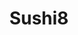 ---
layout: place
title: "Sushi8"
permalink: /new-mexico/santa-fe/sushi8.html
stateAbbr: NM
stateName: New Mexico
cityName: Santa Fe
seo:
  name: "Sushi8"
  type: Restaurant
  links: http://www.sushi8nm.com/
description: "Sushi8 serves delicious sushi in Santa Fe, New Mexico. Try fresh Japanese dishes for a great dining experience. "
place_id: ChIJ4V_tGN5RGIcRtvlgG0eFjU0
photos:
  - name: >-
      places/ChIJ4V_tGN5RGIcRtvlgG0eFjU0/photos/AeeoHcIRieQLTOjYC4clHVyI2eUL5MjGoyqXr3YQ_D3Q2lHew--HKr3qm3ElqGqo8uOx6irrnEdH_i001xzAvKjoeFiLGAOen6J1f66hXo9xG0n6LpUc2-yF_RxjVuF6dj1vXMurqZhGBtN4PRamqRrAKpRRa95F0aIFJqpPBuU7_BFEdnBT7-kJVmnFeTGSp4j1Kvm1vy2rQVUBgeyWztXvjiAq2qYg9yQtSyTe51lIthWyvpWhmXb7z1aVb1t0A_UZVAMCpQvUq1UFLlGiDXAAkBqO4G_32jw2zRFxAxM8XVf5pu68DqVFw-x__07usNt6Gxw8T8t7nydf7NSNr_mplPceIWYnL88hHwfcjI_fIUDCZOXH6Wh18Ps9-qqKf6pYBQHnOsreofsRpm4w2s-jKn5boAx4uzGGc84p6tvQiqkG9Q
    widthPx: 3313
    heightPx: 4102
    authorAttributions:
      - displayName: John R.E.
        uri: https://maps.google.com/maps/contrib/116199154386878625476
        photoUri: >-
          https://lh3.googleusercontent.com/a-/ALV-UjXa50LruVMpHFm3988g3ybPVNzOcnJdJuyH7rDe7GHbN-DpVs6z=s100-p-k-no-mo
    flagContentUri: >-
      https://www.google.com/local/imagery/report/?cb_client=maps_api_places.places_api&image_key=!1e10!2sCIHM0ogKEICAgICWu5-8Fg&hl=en-US
    googleMapsUri: >-
      https://www.google.com/maps/place//data=!3m4!1e2!3m2!1sCIHM0ogKEICAgICWu5-8Fg!2e10!4m2!3m1!1s0x871851de18ed5fe1:0x4d8d85471b60f9b6
  - name: >-
      places/ChIJ4V_tGN5RGIcRtvlgG0eFjU0/photos/AeeoHcIaHV1wa7zwBNoz-tN4GjsGhTWjYi7Cw_RNA9CCHA2I-tLVB-baAgJwf69diWLdkIn2nqpNlX20BFDE7-SPT3gOVGmnBKZzLlrKB5Xn5r0vLBwHsd5q8AQPzu3JZG8b_eaySHheeVma7jMuXXrpLe8EDh73RrZdrtOiJzygXDSt7JhjnZtT8pgf7jcMyRZHnpej5F36YiDaTzWI-Y1ZDqU6q7Du69tcixjPy0FhA2ySYqKirHPfKMv_DYMTpdLkX654LV5QAQQC4ryNbP3L9firwQDWvja9dxiRdlor7jW-dQHbh5_aDsgBQTYX1dBrZrFIQDJTzRvmKN29Mbr9icpAyTjKNMGxhMbBrGnMo3GxaRsa5mwtIHoIFYQgSk9IE-MG9Uv0I0xOU2QN-aswLEu5LI1WxDwWw9Vlk3RTAcTL5w
    widthPx: 1572
    heightPx: 1179
    authorAttributions:
      - displayName: dana h
        uri: https://maps.google.com/maps/contrib/101864264123987269950
        photoUri: >-
          https://lh3.googleusercontent.com/a/ACg8ocIYiuZkryWcE6Hnu9m4iEU7xsBSa3T7a_2u8sNPNc_ed5IICg=s100-p-k-no-mo
    flagContentUri: >-
      https://www.google.com/local/imagery/report/?cb_client=maps_api_places.places_api&image_key=!1e10!2sCIHM0ogKEICAgID_9-HnCA&hl=en-US
    googleMapsUri: >-
      https://www.google.com/maps/place//data=!3m4!1e2!3m2!1sCIHM0ogKEICAgID_9-HnCA!2e10!4m2!3m1!1s0x871851de18ed5fe1:0x4d8d85471b60f9b6
  - name: >-
      places/ChIJ4V_tGN5RGIcRtvlgG0eFjU0/photos/AeeoHcKA3FIW2EoSa_p--OZhFTT-CI3bg_Y7X8G5lXdrxBrX-hvHGT6Wjuo93JlVKyl4flLbOOGeU7Ui3CrXfbY7cnl1OCvcqoJu3RijUq1iXWHVLNoDY7YUrFyVz2wCfsbhOd4dLVyWW0euZIw5OfHeaOExEm3hEmpvg5Myfo6cv11UaxgKPU1seEnFip-iuimC2XnJdpf81J8OmyCMcvkIfBIc06QAaAnOYTK8HnpXAZR06Leew-II24KHiIVzgCsXJp8NBT61RhLIu6bZ5TIU5HeiLtCuvpBA_U3Hb6znQZrFo08NaO6SdUwo6-GdV3VaVpKUEFfSs9dVFlaWxt-4mHi71r1iu-AN3FTcf7gjp0su8SJbFTUBfsA6rFsIFXj_I5s4brtqTYkmZgq3mfplv2lqDJLNsSSKgMGc-BDIANObl458
    widthPx: 3600
    heightPx: 4800
    authorAttributions:
      - displayName: Anvita Kotha
        uri: https://maps.google.com/maps/contrib/113731415542921419133
        photoUri: >-
          https://lh3.googleusercontent.com/a-/ALV-UjVcZ28A0JoN_b1VVTtwAOQdBmXOZ-Hylq27-sUpRpYT40Bcc7V1Lg=s100-p-k-no-mo
    flagContentUri: >-
      https://www.google.com/local/imagery/report/?cb_client=maps_api_places.places_api&image_key=!1e10!2sCIHM0ogKEICAgMCQwJmt2QE&hl=en-US
    googleMapsUri: >-
      https://www.google.com/maps/place//data=!3m4!1e2!3m2!1sCIHM0ogKEICAgMCQwJmt2QE!2e10!4m2!3m1!1s0x871851de18ed5fe1:0x4d8d85471b60f9b6
  - name: >-
      places/ChIJ4V_tGN5RGIcRtvlgG0eFjU0/photos/AeeoHcLxPJL6nCmdGQBs7k_UmKTYlHgMBxPYCd2joWCsseDSXZ95a9o_YYiklYiogdoS9YZoxLs7XJWxAE6iLRNbQvH4PmiMY7SQzfTz50XVmrk2ZpaUES99ckhfIMzM1lxi4DNhWuok5BJsPk81mW7ikjUJ0CqsVrcvGAlSIE_8-84oENgNZMcLJemxPn3yqrMl2r1zdi75YyP4ZC5ZaT8ORWktIb4BHNws_1CT2tzyguc9o05Bn26EO72ifUpzydvFUV7RaCyoW3XX_o1k4e2CoRPbzcXnSIKxX1v_BjZcOzRRHJ4BHH1UgJdazWXedDpLj5Kgk_X4k2QIDDSq6qPpv98SXOuyHNPJRO8Evv9dbUFKL9bhZvRLOyh0SngDXmPkUtsuZpT5f5Q94bTuiXpeeXGxnLwKa1FpfJt8gEy0X_sf6LON
    widthPx: 4000
    heightPx: 3000
    authorAttributions:
      - displayName: Migs Marq
        uri: https://maps.google.com/maps/contrib/110182224080268742006
        photoUri: >-
          https://lh3.googleusercontent.com/a/ACg8ocIhBLWV1TME4yZVN0Io2SGB7SRO6yUVSmyohmXXxbBMBYVTOA=s100-p-k-no-mo
    flagContentUri: >-
      https://www.google.com/local/imagery/report/?cb_client=maps_api_places.places_api&image_key=!1e10!2sCIHM0ogKEICAgICRzZbHhwE&hl=en-US
    googleMapsUri: >-
      https://www.google.com/maps/place//data=!3m4!1e2!3m2!1sCIHM0ogKEICAgICRzZbHhwE!2e10!4m2!3m1!1s0x871851de18ed5fe1:0x4d8d85471b60f9b6
  - name: >-
      places/ChIJ4V_tGN5RGIcRtvlgG0eFjU0/photos/AeeoHcKzgc2HC2vfaZ3j_ff6re-9VgvrocrpaG0lrgCwFwrXkjSQWLaJ7WY7C0QBdBSShp5nCBKX1g_pmpY_wVfFx8bg7SzbG1HU5wlOvs2kH0HRnXH5Z_5hWu2hCmqQejpAkGSmX5l6Trad20f4cAR9zTIo2HFJhlp4klYALsmzd4of0Ho276NTzfOKfz2cNv8D5wwUnsf4xWlpW9eOpFRv6rLViyy66v_DAcOrsNrenZB-PdwKKjUEW3pnSNX_Z_0BRUfV6kB_3UJxDmgYBHxIZfbxy0KoZUDgrtgyWOZ-vtdJu97NXdJni6_vO6X6iOK0B6UOH2eMVXpQPW3kY92bBHyHvwwXG-kjxIHXRxUTREEdJGXRbgqY8U3BG3hPdMLR7Rhs_tuoiSjC-7jKsoSd08ykkvaqUpmT-7uHRTG2FIGe1_R1SS95UMKplnX6jD0V
    widthPx: 3024
    heightPx: 4032
    authorAttributions:
      - displayName: christine cockeran
        uri: https://maps.google.com/maps/contrib/104266660009098592094
        photoUri: >-
          https://lh3.googleusercontent.com/a/ACg8ocJp_hzAujrqqgFykE2JX6CtRg4729egsV6sf-vhSOi4VIFeaQ=s100-p-k-no-mo
    flagContentUri: >-
      https://www.google.com/local/imagery/report/?cb_client=maps_api_places.places_api&image_key=!1e10!2sCIABIhAGbwPTExKpWme1HfUAAqUa&hl=en-US
    googleMapsUri: >-
      https://www.google.com/maps/place//data=!3m4!1e2!3m2!1sCIABIhAGbwPTExKpWme1HfUAAqUa!2e10!4m2!3m1!1s0x871851de18ed5fe1:0x4d8d85471b60f9b6
  - name: >-
      places/ChIJ4V_tGN5RGIcRtvlgG0eFjU0/photos/AeeoHcLzZs4em6R_goBBAw03i3cu_SVGwLgt7De3c9F_mf5fnTgI05mAGuszon7hrZBjwFVhINx4cUFy-a5maZbjqb8o-xz6mDN4g7J_PCBb0prZQ-J_onl9i5ev0VUvfPXWGy0RFdC-TqNeh3xbNno2e3IpeUyl4XOcSz_lOCf9yQ1RdL0LkVfMgdbb4bujip3rffbwNSopUkQV1_jy4i-jqQ3r4SXdNJhSIw7pqK7dkgZ5E3HiA7Vm6G8RTZj91I9_8YBa3UIwlYXWjc9Fm0FVgdYT5w_O6Po7-GNhEvnGdwSkViyrgrpn9lYo70iqsCcK7vkIWte2YCs1UCfP_kPI-XyFwE3TtIKMR93inu_ZSAEr9643d2nLy1QRQ4ByomzPlX0m9JyCtnb1WsKuy4kFaNhGyiTa_qqH_fa8tTXmqeWiL7bE
    widthPx: 3060
    heightPx: 4080
    authorAttributions:
      - displayName: KilnGod
        uri: https://maps.google.com/maps/contrib/118015798087283049838
        photoUri: >-
          https://lh3.googleusercontent.com/a-/ALV-UjW5yzn7f7xaZiqraHP3hgxBAvD9ZKYSReceDhqr3N5dGA2QyKY=s100-p-k-no-mo
    flagContentUri: >-
      https://www.google.com/local/imagery/report/?cb_client=maps_api_places.places_api&image_key=!1e10!2sCIHM0ogKEICAgIDD78PN5gE&hl=en-US
    googleMapsUri: >-
      https://www.google.com/maps/place//data=!3m4!1e2!3m2!1sCIHM0ogKEICAgIDD78PN5gE!2e10!4m2!3m1!1s0x871851de18ed5fe1:0x4d8d85471b60f9b6
  - name: >-
      places/ChIJ4V_tGN5RGIcRtvlgG0eFjU0/photos/AeeoHcJwJKX0f2-RBSeX-wfKBvc44GcC_4Ak2K_OIhjxFF-xgjrJDShTpPicVl4cBTr4JOvkGX-i2QL1JZdzW15Txpln-aq17ZYomKnoJvkuWPiDB8pw-_zUSY9wmOzGPMFCW5jrG8kEqJcmi1j7JtDQ2dXcE61SIXCUntVpCD7SJKO64yAxyt5btAcp3JXEJZ1-ZGoaELOgOLz79FF1DebHr7pOBdZ842SF9hd_TPiiCDrKOcgk4SxdNF2CvRCefLhfhoqCniVaX3pAiGWyOrQ3YS6-SZ9y3sVUxZ7mBOIJ3Xqk5SbIu-QId9e74X1NfAMc9kCxsRzuj14OkOVA00VclJoVxeNN8YDQdQJmYRf9qu9HtNKUfovO8e3dB1_0k2DQRTiZOi-TJSemi4IVWBAjLFx0EAeeSKZmIZlEKeuli5VYv4h3
    widthPx: 3024
    heightPx: 4032
    authorAttributions:
      - displayName: Charlene Brush
        uri: https://maps.google.com/maps/contrib/110371925150536377376
        photoUri: >-
          https://lh3.googleusercontent.com/a-/ALV-UjVx9A1x0y-cnB2b1Nb9McERVcbthi5D65JgPNyWdJqCWvzRww1O=s100-p-k-no-mo
    flagContentUri: >-
      https://www.google.com/local/imagery/report/?cb_client=maps_api_places.places_api&image_key=!1e10!2sCIHM0ogKEICAgICR5Z7a5AE&hl=en-US
    googleMapsUri: >-
      https://www.google.com/maps/place//data=!3m4!1e2!3m2!1sCIHM0ogKEICAgICR5Z7a5AE!2e10!4m2!3m1!1s0x871851de18ed5fe1:0x4d8d85471b60f9b6
  - name: >-
      places/ChIJ4V_tGN5RGIcRtvlgG0eFjU0/photos/AeeoHcI1QfNLdBFYAU_a9QXVQpLoOpO2TS2Xfbtz4tz85QrrCSDsI97Nos0yGMN2Llo_bRnhh48SW2yiZ7qJE7H5kca7_9MjZzMpucvJwmSrCaLOAy1qbC1tsetUY-asSNRR6LN2jo50yivNg8HNVm-SbDItMNtvCt8ElKN8-c7g3HAleTL_PtMvQX2ZGQ0wyAAPKmgruG7ppZOEERp-I1TSidZUKc2_cVIMrqMPVQkua-GZ_-ZHtZhJLcitLNhd-ex5gnvMw5hh4GIxfmCWVAxOQoOetXPfLv_5Rrw8xRFsyIqlF5i4M7gf2pNREHFJnOWtupXVqrO3l1q0GPWYbCcSGRfGvaZFPZkGfMr65TFIIVniBoWWcUyXz5KvHanOyRcGrKikV6Sh8wEeAtkUZ-d34O4CfuDMyxcmiV_h9rycoq9O_w
    widthPx: 4080
    heightPx: 3060
    authorAttributions:
      - displayName: Star
        uri: https://maps.google.com/maps/contrib/100860464414976478411
        photoUri: >-
          https://lh3.googleusercontent.com/a-/ALV-UjVjXIb9Bu4NeOeRyMFMq5rwe50sK2D0Mc4tQZIZx_C0y4-BGHt9=s100-p-k-no-mo
    flagContentUri: >-
      https://www.google.com/local/imagery/report/?cb_client=maps_api_places.places_api&image_key=!1e10!2sCIHM0ogKEICAgIDrgcnrZw&hl=en-US
    googleMapsUri: >-
      https://www.google.com/maps/place//data=!3m4!1e2!3m2!1sCIHM0ogKEICAgIDrgcnrZw!2e10!4m2!3m1!1s0x871851de18ed5fe1:0x4d8d85471b60f9b6
  - name: >-
      places/ChIJ4V_tGN5RGIcRtvlgG0eFjU0/photos/AeeoHcKI7cE90L6M5LyMusWpBxZcUfwlXnuZdRXvkq6HMneis-Gi30Ww-VLv9TqKlpdAErwgOZXpNHMyxAM4kQrhftGUpoQYA4wnvbIlkCESlcsrL7gNAk5if9UV_wZJbTU4pwJm1QnetrKZHHcav9aBRRl3DWT85rjm-tZNX0skzLXi8txP3bwl3iWRrWxCvy7M4tbtj-LV0s9fYWelWCPikZ4ru_z5GxgZJxR0WGkNXQItexjQ54ezzwe9Niy_vu85tgb9kEOr2E15dlbC9lhysd48UAzz9EtufTMO_szD9y9NhTzdjwSXS9xLoPZmQkFV7GVZ0dq4sknYEzA5Uq97OBnd71b9gKGjaOwsDDTdlhE_ESuZd0LdofdRKz9gFAEEDW0JfU3xby8HyaOG7Mr32uuyEPzjQHw-iGQnb735JhKNJQ
    widthPx: 4032
    heightPx: 3024
    authorAttributions:
      - displayName: Shana Weiderman
        uri: https://maps.google.com/maps/contrib/103022377293538687522
        photoUri: >-
          https://lh3.googleusercontent.com/a-/ALV-UjVlBZwAMU0tjUWcz-gts8UIMFz9bg9G33AICTX0Op5JEmWySowobQ=s100-p-k-no-mo
    flagContentUri: >-
      https://www.google.com/local/imagery/report/?cb_client=maps_api_places.places_api&image_key=!1e10!2sCIHM0ogKEICAgICi9-PJTw&hl=en-US
    googleMapsUri: >-
      https://www.google.com/maps/place//data=!3m4!1e2!3m2!1sCIHM0ogKEICAgICi9-PJTw!2e10!4m2!3m1!1s0x871851de18ed5fe1:0x4d8d85471b60f9b6
  - name: >-
      places/ChIJ4V_tGN5RGIcRtvlgG0eFjU0/photos/AeeoHcJFm5fG6K95BI-P0dFatDomWEOfQ6YvTpTvb0uGIwJFxu3BS-BY8-3jz3MooZ7-n_WxUAW817eGtRsCZZPfTkbDiRN_Ll6s_OP_J7QSEp5E8BYcM4_ija1lFZiNhbAafO8d-PihMYw07Zd9R9hWGfSl5WpLfMKaGw5jmEDulkM_GF7q6qMhfvHuutotib8yRyPTX88sxz2MLXFjg5sbfm5uIBOxofpVuimey06oceFtFg2RlupEkW9yzxZbepQqChPbiGw0Nv7tfKh2_PBs_DrYAWVKrlQTJzPgXqUD-Cl_LKIxAZ8alBXc73RxvC5bOQ881XpcA3HPSXiIykl1cDTTCkcFkk9a5WlK-9IIVlttSw_skeUlSEjSunhUS6FbQvK6tw1VWZSCaj8N9IfqqloPQrW8msnjkyt9Ee0XJE-thhA
    widthPx: 4032
    heightPx: 2268
    authorAttributions:
      - displayName: Hleumas H
        uri: https://maps.google.com/maps/contrib/113874220587961166795
        photoUri: >-
          https://lh3.googleusercontent.com/a-/ALV-UjVu2_dQ1IFpLJj1DmRgXV84b_yXhnEAwIxV8-5DqLlp5U7Rd6dt-A=s100-p-k-no-mo
    flagContentUri: >-
      https://www.google.com/local/imagery/report/?cb_client=maps_api_places.places_api&image_key=!1e10!2sCIHM0ogKEICAgICN6ZXErwE&hl=en-US
    googleMapsUri: >-
      https://www.google.com/maps/place//data=!3m4!1e2!3m2!1sCIHM0ogKEICAgICN6ZXErwE!2e10!4m2!3m1!1s0x871851de18ed5fe1:0x4d8d85471b60f9b6
address: 66 E San Francisco St ste21, Santa Fe, NM 87501, USA
street: 66 E San Francisco St ste21
city: Santa Fe
state: NM
zip: '87501'
country: USA
neighborhood: null
latitude: '35.686466'
longitude: '-105.938988'
accessibility_options:
  wheelchairAccessibleParking: true
  wheelchairAccessibleEntrance: true
  wheelchairAccessibleRestroom: true
  wheelchairAccessibleSeating: true
business_status: OPERATIONAL
name: Sushi8
google_maps_links:
  directionsUri: >-
    https://www.google.com/maps/dir//''/data=!4m7!4m6!1m1!4e2!1m2!1m1!1s0x871851de18ed5fe1:0x4d8d85471b60f9b6!3e0
  placeUri: https://maps.google.com/?cid=5588269253085166006
  writeAReviewUri: >-
    https://www.google.com/maps/place//data=!4m3!3m2!1s0x871851de18ed5fe1:0x4d8d85471b60f9b6!12e1
  reviewsUri: >-
    https://www.google.com/maps/place//data=!4m4!3m3!1s0x871851de18ed5fe1:0x4d8d85471b60f9b6!9m1!1b1
  photosUri: >-
    https://www.google.com/maps/place//data=!4m3!3m2!1s0x871851de18ed5fe1:0x4d8d85471b60f9b6!10e5
primary_type: Japanese Restaurant
opening_hours:
  regular: null
  current: null
secondary_opening_hours:
  regular:
    weekdayDescriptions: null
    type: null
  current:
    weekdayDescriptions: null
    type: null
phone: (505) 204-0332
price_level: PRICE_LEVEL_MODERATE
price_range: $10 &ndash; $20
rating: '4.2'
rating_count: 183
website: http://www.sushi8nm.com/
reviews: null
parking_options: null
payment_options: null
allow_dogs: null
curbside_pickup: null
delivery: null
dine_in: null
good_for_children: null
good_for_groups: null
good_for_sports: null
live_music: null
menu_for_children: null
outdoor_seating: null
reservable: null
restroom: null
serves_beer: null
serves_breakfast: null
serves_brunch: null
serves_cocktails: null
serves_coffee: null
serves_dinner: null
serves_dessert: null
serves_lunch: null
serves_vegetarian_food: null
serves_wine: null
takeout: null
summary: null

---